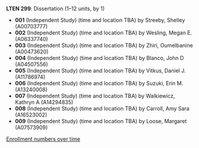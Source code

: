 **LTEN 299**: Dissertation (1–12 units, by 1)

- **001** (Independent Study) (time and location TBA) by Streeby, Shelley (A00703777)
- **002** (Independent Study) (time and location TBA) by Wesling, Megan E. (A06337740)
- **003** (Independent Study) (time and location TBA) by Zhiri, Oumelbanine (A00473620)
- **004** (Independent Study) (time and location TBA) by Blanco, John D (A04507556)
- **005** (Independent Study) (time and location TBA) by Vitkus, Daniel J. (A11786974)
- **006** (Independent Study) (time and location TBA) by Suzuki, Erin M. (A13240008)
- **007** (Independent Study) (time and location TBA) by Walkiewicz, Kathryn A (A14294835)
- **008** (Independent Study) (time and location TBA) by Carroll, Amy Sara (A16523002)
- **009** (Independent Study) (time and location TBA) by Loose, Margaret (A07573909)

[Enrollment numbers over time](./LTEN299.tsv)
